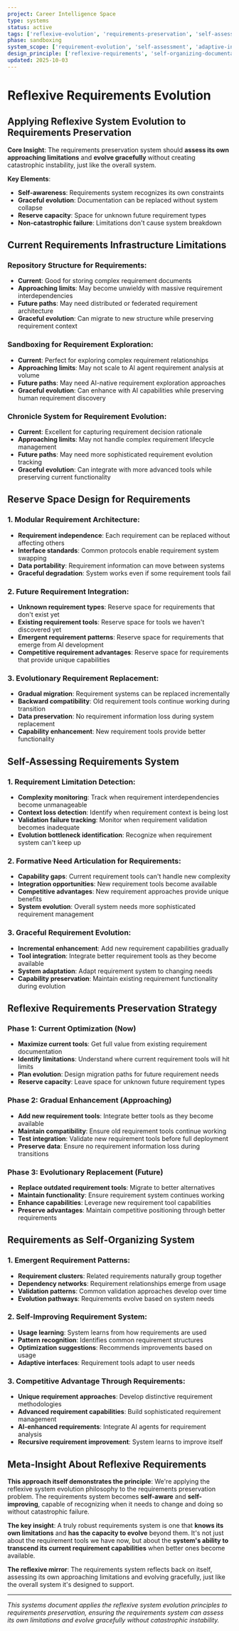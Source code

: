 ```yaml
---
project: Career Intelligence Space
type: systems
status: active
tags: ['reflexive-evolution', 'requirements-preservation', 'self-assessing-system', 'graceful-degradation']
phase: sandboxing
system_scope: ['requirement-evolution', 'self-assessment', 'adaptive-infrastructure', 'formative-articulation']
design_principle: ['reflexive-requirements', 'self-organizing-documentation', 'evolutionary-preservation']
updated: 2025-10-03
---
```


# Reflexive Requirements Evolution

## Applying Reflexive System Evolution to Requirements Preservation

**Core Insight**: The requirements preservation system should **assess its own approaching limitations** and **evolve gracefully** without creating catastrophic instability, just like the overall system.

**Key Elements**:
- **Self-awareness**: Requirements system recognizes its own constraints
- **Graceful evolution**: Documentation can be replaced without system collapse
- **Reserve capacity**: Space for unknown future requirement types
- **Non-catastrophic failure**: Limitations don't cause system breakdown

## Current Requirements Infrastructure Limitations

### **Repository Structure for Requirements:**
- **Current**: Good for storing complex requirement documents
- **Approaching limits**: May become unwieldy with massive requirement interdependencies
- **Future paths**: May need distributed or federated requirement architecture
- **Graceful evolution**: Can migrate to new structure while preserving requirement context

### **Sandboxing for Requirement Exploration:**
- **Current**: Perfect for exploring complex requirement relationships
- **Approaching limits**: May not scale to AI agent requirement analysis at volume
- **Future paths**: May need AI-native requirement exploration approaches
- **Graceful evolution**: Can enhance with AI capabilities while preserving human requirement discovery

### **Chronicle System for Requirement Evolution:**
- **Current**: Excellent for capturing requirement decision rationale
- **Approaching limits**: May not handle complex requirement lifecycle management
- **Future paths**: May need more sophisticated requirement evolution tracking
- **Graceful evolution**: Can integrate with more advanced tools while preserving current functionality

## Reserve Space Design for Requirements

### **1. Modular Requirement Architecture:**
- **Requirement independence**: Each requirement can be replaced without affecting others
- **Interface standards**: Common protocols enable requirement system swapping
- **Data portability**: Requirement information can move between systems
- **Graceful degradation**: System works even if some requirement tools fail

### **2. Future Requirement Integration:**
- **Unknown requirement types**: Reserve space for requirements that don't exist yet
- **Existing requirement tools**: Reserve space for tools we haven't discovered yet
- **Emergent requirement patterns**: Reserve space for requirements that emerge from AI development
- **Competitive requirement advantages**: Reserve space for requirements that provide unique capabilities

### **3. Evolutionary Requirement Replacement:**
- **Gradual migration**: Requirement systems can be replaced incrementally
- **Backward compatibility**: Old requirement tools continue working during transition
- **Data preservation**: No requirement information loss during system replacement
- **Capability enhancement**: New requirement tools provide better functionality

## Self-Assessing Requirements System

### **1. Requirement Limitation Detection:**
- **Complexity monitoring**: Track when requirement interdependencies become unmanageable
- **Context loss detection**: Identify when requirement context is being lost
- **Validation failure tracking**: Monitor when requirement validation becomes inadequate
- **Evolution bottleneck identification**: Recognize when requirement system can't keep up

### **2. Formative Need Articulation for Requirements:**
- **Capability gaps**: Current requirement tools can't handle new complexity
- **Integration opportunities**: New requirement tools become available
- **Competitive advantages**: New requirement approaches provide unique benefits
- **System evolution**: Overall system needs more sophisticated requirement management

### **3. Graceful Requirement Evolution:**
- **Incremental enhancement**: Add new requirement capabilities gradually
- **Tool integration**: Integrate better requirement tools as they become available
- **System adaptation**: Adapt requirement system to changing needs
- **Capability preservation**: Maintain existing requirement functionality during evolution

## Reflexive Requirements Preservation Strategy

### **Phase 1: Current Optimization (Now)**
- **Maximize current tools**: Get full value from existing requirement documentation
- **Identify limitations**: Understand where current requirement tools will hit limits
- **Plan evolution**: Design migration paths for future requirement needs
- **Reserve capacity**: Leave space for unknown future requirement types

### **Phase 2: Gradual Enhancement (Approaching)**
- **Add new requirement tools**: Integrate better tools as they become available
- **Maintain compatibility**: Ensure old requirement tools continue working
- **Test integration**: Validate new requirement tools before full deployment
- **Preserve data**: Ensure no requirement information loss during transitions

### **Phase 3: Evolutionary Replacement (Future)**
- **Replace outdated requirement tools**: Migrate to better alternatives
- **Maintain functionality**: Ensure requirement system continues working
- **Enhance capabilities**: Leverage new requirement tool capabilities
- **Preserve advantages**: Maintain competitive positioning through better requirements

## Requirements as Self-Organizing System

### **1. Emergent Requirement Patterns:**
- **Requirement clusters**: Related requirements naturally group together
- **Dependency networks**: Requirement relationships emerge from usage
- **Validation patterns**: Common validation approaches develop over time
- **Evolution pathways**: Requirements evolve based on system needs

### **2. Self-Improving Requirement System:**
- **Usage learning**: System learns from how requirements are used
- **Pattern recognition**: Identifies common requirement structures
- **Optimization suggestions**: Recommends improvements based on usage
- **Adaptive interfaces**: Requirement tools adapt to user needs

### **3. Competitive Advantage Through Requirements:**
- **Unique requirement approaches**: Develop distinctive requirement methodologies
- **Advanced requirement capabilities**: Build sophisticated requirement management
- **AI-enhanced requirements**: Integrate AI agents for requirement analysis
- **Recursive requirement improvement**: System learns to improve itself

## Meta-Insight About Reflexive Requirements

**This approach itself demonstrates the principle**: We're applying the reflexive system evolution philosophy to the requirements preservation problem. The requirements system becomes **self-aware** and **self-improving**, capable of recognizing when it needs to change and doing so without catastrophic failure.

**The key insight**: A truly robust requirements system is one that **knows its own limitations** and **has the capacity to evolve** beyond them. It's not just about the requirement tools we have now, but about the **system's ability to transcend its current requirement capabilities** when better ones become available.

**The reflexive mirror**: The requirements system reflects back on itself, assessing its own approaching limitations and evolving gracefully, just like the overall system it's designed to support.

---

*This systems document applies the reflexive system evolution principles to requirements preservation, ensuring the requirements system can assess its own limitations and evolve gracefully without catastrophic instability.*
